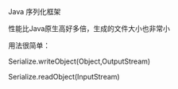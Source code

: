 Java 序列化框架


性能比Java原生高好多倍，生成的文件大小也非常小

用法很简单：

Serialize.writeObject(Object,OutputStream)

Serialize.readObject(InputStream)